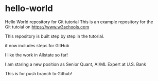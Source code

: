 # hello-world
Hello World repository for Git tutorial
This is an example repository for the Git tutoial on https://www.w3schools.com

This repository is built step by step in the tutorial.

it now includes steps for GitHub

I like the work in Allstate so far!


I am staring a new position as Senior Quant, AI/ML Expert at U.S. Bank

This is for push branch to Github!


